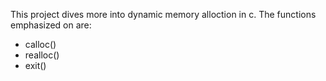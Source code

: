 This project dives more into dynamic memory alloction in c.
The functions emphasized on are:
- calloc()
- realloc()
- exit()
